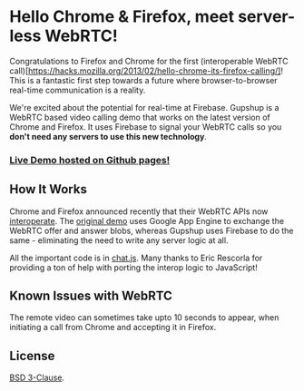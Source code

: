 Hello Chrome & Firefox, meet server-less WebRTC!
================================================
Congratulations to Firefox and Chrome for the first
(interoperable WebRTC call)[https://hacks.mozilla.org/2013/02/hello-chrome-its-firefox-calling/]!
This is a fantastic first step towards a future where browser-to-browser
real-time communication is a reality.

We're excited about the potential for real-time at Firebase. Gupshup is
a WebRTC based video calling demo that works on the latest version
of Chrome and Firefox. It uses Firebase to signal your WebRTC calls so you
**don't need any servers to use this new technology**.

### [Live Demo hosted on Github pages!](http://firebase.github.com/gupshup)

How It Works
------------
Chrome and Firefox announced recently that their WebRTC APIs now
[interoperate](http://www.webrtc.org/interop). The
[original demo](https://code.google.com/p/webrtc-samples/source/browse/trunk/apprtc/)
uses Google App Engine to exchange the WebRTC offer and answer blobs, whereas
Gupshup uses Firebase to do the same - eliminating the need to write any server
logic at all.

All the important code is in
[chat.js](https://github.com/firebase/gupshup/blob/gh-pages/js/chat.js). Many
thanks to Eric Rescorla for providing a ton of help with porting the interop
logic to JavaScript!

Known Issues with WebRTC
------------------------
The remote video can sometimes take upto 10 seconds to appear, when initiating
a call from Chrome and accepting it in Firefox.

License
-------
[BSD 3-Clause](http://opensource.org/licenses/BSD-3-Clause).
